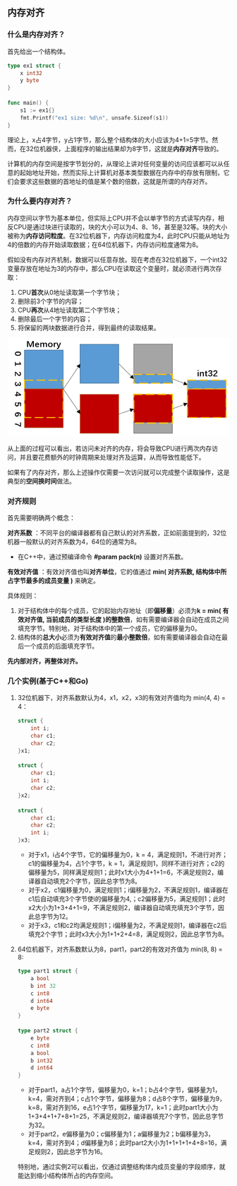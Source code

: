 ## 内存对齐

### 什么是内存对齐？

首先给出一个结构体。

```go
type ex1 struct {
    x int32
    y byte
}

func main() {
    s1 := ex1{}
    fmt.Printf("ex1 size: %d\n", unsafe.Sizeof(s1))
}
```

理论上，x占4字节，y占1字节，那么整个结构体的大小应该为4+1=5字节。然而，在32位机器侠，上面程序的输出结果却为8字节，这就是**内存对齐**导致的。

计算机的内存空间是按字节划分的，从理论上讲对任何变量的访问应该都可以从任意的起始地址开始，然而实际上计算机对基本类型数据在内存中的存放有限制，它们会要求这些数据的首地址的值是某个数的倍数，这就是所谓的内存对齐。



### 为什么要内存对齐？

内存空间以字节为基本单位，但实际上CPU并不会以单字节的方式读写内存，相反CPU是通过块进行读取的，块的大小可以为4、8、16，甚至是32等。块的大小被称为**内存访问粒度**。在32位机器下，内存访问粒度为4，此时CPU只能从地址为4的倍数的内存开始读取数据；在64位机器下，内存访问粒度通常为8。

假如没有内存对齐机制，数据可以任意存放。现在考虑在32位机器下，一个int32变量存放在地址为3的内存中，那么CPU在读取这个变量时，就必须进行两次存取：

1. CPU**首次**从0地址读取第一个字节块；
2. 删除前3个字节的内容；
3. CPU**再次**从4地址读取第二个字节块；
4. 删除最后一个字节的内容；
5. 将保留的两块数据进行合并，得到最终的读取结果。

<img src="./image/align01.png" style="zoom: 67%;" />

从上面的过程可以看出，若访问未对齐的内存，将会导致CPU进行两次内存访问，并且要花费额外的时钟周期来处理对齐及运算，从而导致性能低下。

如果有了内存对齐，那么上述操作仅需要一次访问就可以完成整个读取操作，这是典型的**空间换时间**做法。



### 对齐规则

首先需要明确两个概念：

**对齐系数** ：不同平台的编译器都有自己默认的对齐系数，正如前面提到的，32位机器一般默认的对齐系数为4，64位的通常为8。

- 在C++中，通过预编译命令 **#param pack(n)** 设置对齐系数。

**有效对齐值** ：有效对齐值也叫**对齐单位**，它的值通过 **min( 对齐系数, 结构体中所占字节最多的成员变量 )** 来确定。

具体规则：

1. 对于结构体中的每个成员，它的起始内存地址（即**偏移量**）必须为**k = min( 有效对齐值, 当前成员的类型长度 )**的**整数倍**，如有需要编译器会自动在成员之间填充字节。特别地，对于结构体中的第一个成员，它的偏移量为0。
2. 结构体的**总大小**必须为**有效对齐值**的**最小整数倍**，如有需要编译器会自动在最后一个成员的后面填充字节。

**先内部对齐，再整体对齐。**



### 几个实例(基于C++和Go)

1. 32位机器下，对齐系数默认为4，x1，x2，x3的有效对齐值均为 min(4, 4) = 4：

   ```c++
   struct {
       int i;
       char c1;
       char c2;
   }x1;
   
   struct {
       char c1;
       int i;
       char c2;
   }x2;
   
   struct {
       char c1;
       char c2;
       int i;
   }x3;
   ```

   - 对于x1，i占4个字节，它的偏移量为0，k = 4，满足规则1，不进行对齐；c1的偏移量为4，占1个字节，k = 1，满足规则1，同样不进行对齐；c2的偏移量为5，同样满足规则1；此时x1大小为4+1+1=6，不满足规则2，编译器自动填充2个字节，因此总字节为8。
   - 对于x2，c1偏移量为0，满足规则1；i偏移量为2，不满足规则1，编译器在c1后自动填充3个字节使i的偏移量为4,；c2偏移量为5，满足规则1；此时x2大小为1+3+4+1=9，不满足规则2，编译器自动填充填充3个字节，因此总字节为12。
   - 对于x3，c1和c2均满足规则1；i偏移量为2，不满足规则1，编译器在c2后填充2个字节；此时x3大小为1+1+2+4=8，满足规则2，因此总字节为8。



2. 64位机器下，对齐系数默认为8，part1，part2的有效对齐值为 min(8, 8) = 8:

   ```go
   type part1 struct {
       a bool
       b int 32
       c int8
       d int64
       e byte
   }
   
   type part2 struct {
       e byte
       c int8
       a bool
       b int32
       d int64
   }
   ```

   - 对于part1，a占1个字节，偏移量为0，k=1；b占4个字节，偏移量为1，k=4，需对齐到4；c占1个字节，偏移量为8；d占8个字节，偏移量为9，k=8，需对齐到16，e占1个字节，偏移量为17，k=1；此时part1大小为1+3+4+1+7+8+1=25，不满足规则2，编译器填充7个字节，因此总字节为32。
   - 对于part2，e偏移量为0；c偏移量为1；a偏移量为2；b偏移量为3，k=4，需对齐到4；d偏移量为8；此时part2大小为1+1+1+1+4+8=16，满足规则2，因此总字节为16。

   特别地，通过实例2可以看出，仅通过调整结构体内成员变量的字段顺序，就能达到缩小结构体所占的内存空间。
